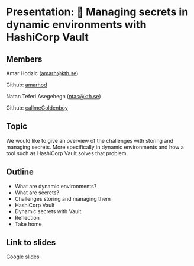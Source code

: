 # Presentation: :closed_lock_with_key: Managing secrets in dynamic environments with HashiCorp Vault

## Members
Amar Hodzic (amarh@kth.se)

Github: [amarhod](https://github.com/amarhod)

Natan Teferi Asegehegn (ntas@kth.se)

Github: [callmeGoldenboy](https://github.com/callmeGoldenboy)

## Topic
We would like to give an overview of the challenges with storing and managing secrets. More specifically in dynamic environments and how a tool such as HashiCorp Vault solves that problem.

## Outline
* What are dynamic environments?
* What are secrets?
* Challenges storing and managing them
* HashiCorp Vault
* Dynamic secrets with Vault
* Reflection
* Take home

## Link to slides
[Google slides](https://docs.google.com/presentation/d/1AB54Rdka80lzag0SG1AyAbr-M59USqiRY4kTyNJMAYI/edit?usp=sharing)
